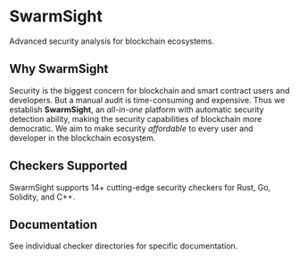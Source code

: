 ﻿# SwarmSight

Advanced security analysis for blockchain ecosystems.

## Why SwarmSight

Security is the biggest concern for blockchain and smart contract users and developers.
But a manual audit is time-consuming and expensive.
Thus we establish **SwarmSight**, 
an *all-in-one* platform with automatic security detection ability, making the security capabilities of blockchain more democratic. 
We aim to make security *affordable* to every user and developer in the blockchain ecosystem.

## Checkers Supported

SwarmSight supports 14+ cutting-edge security checkers for Rust, Go, Solidity, and C++.

## Documentation

See individual checker directories for specific documentation.
